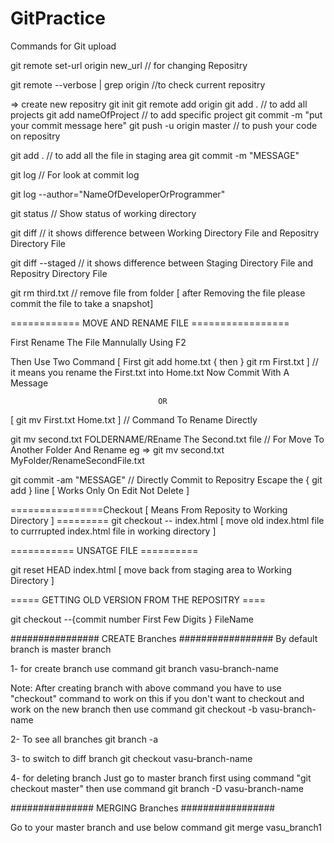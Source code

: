 # GitPractice

Commands for Git upload

git remote set-url origin new_url      // for changing Repositry

git remote --verbose | grep origin       //to check current repositry

=> create new repositry
git init
git remote add origin <URL>
git add .                                // to add all projects
git add nameOfProject                    // to add specific project
git commit -m "put your commit message here"
git push -u origin master                 // to push your code on repositry



git add .          // to add all the file in staging area
git commit -m "MESSAGE"

git log // For look at commit log

git log --author="NameOfDeveloperOrProgrammer"

git status // Show status of working directory

git diff   // it shows difference between Working Directory File and Repositry Directory File

git diff --staged // it shows difference between Staging Directory File and Repositry Directory File

git rm third.txt // remove file from folder [ after Removing the file please commit the file to take a snapshot]

============ MOVE AND RENAME FILE =================

First Rename The File Mannulally Using F2

Then Use Two Command [ First git add home.txt { then } git rm First.txt ]   // it means you rename the First.txt into Home.txt Now Commit With A Message

                                     OR
[ git mv First.txt Home.txt ]   // Command To Rename Directly

git mv second.txt FOLDERNAME/REname The Second.txt file    // For Move To Another Folder And Rename
eg => git mv second.txt MyFolder/RenameSecondFile.txt

git commit -am "MESSAGE"  // Directly Commit to Repositry Escape the { git add } line [ Works Only On Edit Not Delete ]

================Checkout [ Means From Reposity to Working Directory ] =========
git checkout -- index.html  [ move old index.html file to currrupted index.html file in working directory ]

 =========== UNSATGE FILE ==========
 
 git reset HEAD index.html  [ move back from staging area to Working Directory ]
 
 ===== GETTING OLD VERSION FROM THE REPOSITRY ====
 
 git checkout --{commit number First Few Digits } FileName
 
 
 ################  CREATE Branches #################
 By default branch is master branch
 
 1- for create branch use command
     git branch vasu-branch-name
   
Note:  After creating branch with above command you have to use "checkout" command to work on this if you don't want to checkout and work on the new branch then use command
     git checkout -b vasu-branch-name
     
 2-  To see all branches
      git branch -a
      
 3- to switch to diff branch
       git checkout vasu-branch-name
       
 4- for deleting branch
          Just go to master branch first using command "git checkout master" then use command
          git branch -D vasu-branch-name
          
 ###############  MERGING Branches #################
 
 Go to your master branch and use below command
     git merge vasu_branch1
     
 
 
